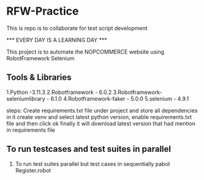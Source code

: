 # RFW-Practice
This is repo is to collaborate for test script development

*** EVERY DAY IS A LEARNING DAY ***

 This project is to automate the NOPCOMMERCE website using RobotFramework Selenium
 
 Tools & Libraries
 -----------------
 1.Python -3.11.3
 2.Robotframework - 6.0.2
 3.Robotframework-seleniumlibrary - 6.1.0
 4.Robotframework-faker - 5.0.0
 5.selenium - 4.9.1
 
 steps:
 Create requirements.txt file under project and store all dependencies in it
 create venv and select latest python version, enable requirements.txt file and then click ok
 finally it will download latest version that had mention in requirements file
 
 To run testcases and test suites in parallel
 ---------------------------------------------
 1. To run test suites parallel but test cases in sequentially
     pabot Register.robot
